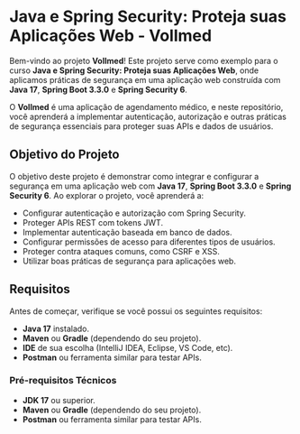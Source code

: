 # Java e Spring Security: Proteja suas Aplicações Web - Vollmed

Bem-vindo ao projeto **Vollmed**! Este projeto serve como exemplo para o curso **Java e Spring Security: Proteja suas Aplicações Web**, onde aplicamos práticas de segurança em uma aplicação web construída com **Java 17**, **Spring Boot 3.3.0** e **Spring Security 6**.

O **Vollmed** é uma aplicação de agendamento médico, e neste repositório, você aprenderá a implementar autenticação, autorização e outras práticas de segurança essenciais para proteger suas APIs e dados de usuários.

## Objetivo do Projeto

O objetivo deste projeto é demonstrar como integrar e configurar a segurança em uma aplicação web com **Java 17**, **Spring Boot 3.3.0** e **Spring Security 6**. Ao explorar o projeto, você aprenderá a:

- Configurar autenticação e autorização com Spring Security.
- Proteger APIs REST com tokens JWT.
- Implementar autenticação baseada em banco de dados.
- Configurar permissões de acesso para diferentes tipos de usuários.
- Proteger contra ataques comuns, como CSRF e XSS.
- Utilizar boas práticas de segurança para aplicações web.

## Requisitos

Antes de começar, verifique se você possui os seguintes requisitos:

- **Java 17** instalado.
- **Maven** ou **Gradle** (dependendo do seu projeto).
- **IDE** de sua escolha (IntelliJ IDEA, Eclipse, VS Code, etc).
- **Postman** ou ferramenta similar para testar APIs.

### Pré-requisitos Técnicos

- **JDK 17** ou superior.
- **Maven** ou **Gradle** (dependendo do seu projeto).
- **Postman** ou ferramenta similar para testar APIs.

